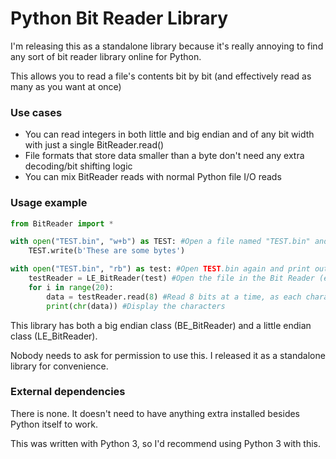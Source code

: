 # Python Bit Reader Library
I'm releasing this as a standalone library because it's really annoying to find any sort of bit reader library online for Python.

This allows you to read a file's contents bit by bit (and effectively read as many as you want at once)

### Use cases
- You can read integers in both little and big endian and of any bit width with just a single BitReader.read()
- File formats that store data smaller than a byte don't need any extra decoding/bit shifting logic
- You can mix BitReader reads with normal Python file I/O reads

### Usage example
```python
from BitReader import *

with open("TEST.bin", "w+b") as TEST: #Open a file named "TEST.bin" and write a simple byte string
    TEST.write(b'These are some bytes')

with open("TEST.bin", "rb") as test: #Open TEST.bin again and print out the bytes
    testReader = LE_BitReader(test) #Open the file in the Bit Reader (endianness doesn't matter for this example)
    for i in range(20):
        data = testReader.read(8) #Read 8 bits at a time, as each character is 8 bits wide
        print(chr(data)) #Display the characters
```

This library has both a big endian class (BE_BitReader) and a little endian class (LE_BitReader).

Nobody needs to ask for permission to use this. I released it as a standalone library for convenience.

### External dependencies
There is none. It doesn't need to have anything extra installed besides Python itself to work.

This was written with Python 3, so I'd recommend using Python 3 with this.
